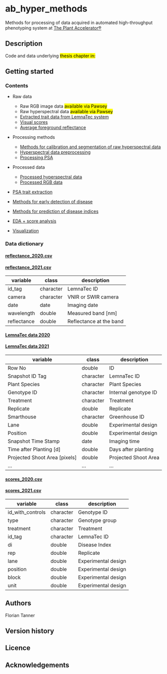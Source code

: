 # ab_hyper_methods
Methods for processing of data acquired in automated high-throughput phenotyping system at 
[The Plant Accelerator®](https://plantphenomics.org.au/services/accelerator/)

## Description

Code and data underlying <mark>thesis chapter in:</mark>
## Getting started

### Contents

- Raw data
	* Raw RGB image data <mark>available via Pawsey</mark>
	* Raw hyperspectral data <mark>available via Pawsey</mark>
	* [Extracted trait data from LemnaTec system](https://github.com/FCTanner/ab_hsi_phenotyping/tree/main/raw_data/lemnatec)
	* [Visual scores](https://github.com/FCTanner/ab_hsi_phenotyping/tree/main/raw_data/scores)
	* [Average foreground reflectance](https://github.com/FCTanner/ab_hsi_phenotyping/tree/main/raw_data/hyperspectral)

- Processing methods
	* [Methods for calibration and segmentation of raw hyperspectral data](https://github.com/FCTanner/ab_hsi_phenotyping/tree/main/pre_processing/hyperspectral_segmentation)
	* [Hyperspectral data preprocessing](https://github.com/FCTanner/ab_hsi_phenotyping/tree/main/pre_processing/hyperspectral)
	* [Processing PSA](https://github.com/FCTanner/ab_hsi_phenotyping/tree/main/eda)

- Processed data
	* [Processed hyperspectral data](https://github.com/FCTanner/ab_hsi_phenotyping/tree/main/pre_processing/hyperspectral/out)
	* [Processed RGB data](https://github.com/FCTanner/ab_hsi_phenotyping/tree/main/eda/out/data)

- [PSA trait extraction](https://github.com/FCTanner/ab_hsi_phenotyping/tree/main/psa_analysis)

- [Methods for early detection of disease](https://github.com/FCTanner/ab_hsi_phenotyping/tree/main/detect_ab)

- [Methods for prediction of disease indices](https://github.com/FCTanner/ab_hsi_phenotyping/tree/main/predict_di)

- [EDA + score analysis](https://github.com/FCTanner/ab_hsi_phenotyping/tree/main/eda)

- [Visualization](https://github.com/FCTanner/ab_hsi_phenotyping/tree/main/visualize_spectrum)

### Data dictionary

#### [reflectance_2020.csv](https://github.com/FCTanner/ab_hsi_phenotyping/blob/main/raw_data/hyperspectral/reflectance_2020.csv)
#### [reflectance_2021.csv](https://github.com/FCTanner/ab_hsi_phenotyping/blob/main/raw_data/hyperspectral/reflectance_2022.csv)

| variable    | class     | description             |
|-------------|-----------|-------------------------|
| id_tag      | character | LemnaTec ID             |
| camera      | character | VNIR or SWIR camera     |
| date        | date      | Imaging date            |
| wavelength  | double    | Measured band [nm]      |
| reflectance | double    | Reflectance at the band |

#### [LemnaTec data 2020](https://github.com/FCTanner/ab_hsi_phenotyping/blob/main/raw_data/lemnatec/2020/0521_Chickpea%20Florian_rawdata%281%29_20200611.xlsx)
#### [LemnaTec data 2021](https://github.com/FCTanner/ab_hsi_phenotyping/blob/main/raw_data/lemnatec/2021/0588%20Chickpea%20Florian%20rawdata%281%29_20210623.xlsx)


| variable                      | class     | description          |
|-------------------------------|-----------|----------------------|
| Row No                        | double    | ID                   |
| Snapshot ID Tag               | character | LemnaTec ID          |
| Plant Species                 | character | Plant Species        |
| Genotype ID                   | character | Internal genotype ID |
| Treatment                     | character | Treatment            |
| Replicate                     | double    | Replicate            |
| Smarthouse                    | character | Greenhouse ID        |
| Lane                          | double    | Experimental design  |
| Position                      | double    | Experimental design  |
| Snapshot Time Stamp           | date      | Imaging time         |
| Time after Planting [d]       | double    | Days after planting  |
| Projected Shoot Area [pixels] | double    | Projected Shoot Area |
| …                             | …         | …                    |

#### [scores_2020.csv](https://github.com/FCTanner/ab_hsi_phenotyping/blob/main/raw_data/scores/scores_2020.csv)
#### [scores_2021.csv](https://github.com/FCTanner/ab_hsi_phenotyping/blob/main/raw_data/scores/scores_2021.csv)

| variable         | class     | description         |
|------------------|-----------|---------------------|
| id_with_controls | character | Genotype ID         |
| type             | character | Genotype group      |
| treatment        | character | Treatment           |
| id_tag           | character | LemnaTec ID         |
| di               | double    | Disease Index       |
| rep              | double    | Replicate           |
| lane             | double    | Experimental design |
| position         | double    | Experimental design |
| block            | double    | Experimental design |
| unit             | double    | Experimental design |


## Authors

Florian Tanner 

## Version history

## Licence

## Acknowledgements